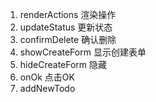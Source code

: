 1. renderActions    渲染操作
2. updateStatus     更新状态
3. confirmDelete    确认删除
4. showCreateForm  显示创建表单
5. hideCreateForm  隐藏
6. onOk  点击OK
7. addNewTodo  